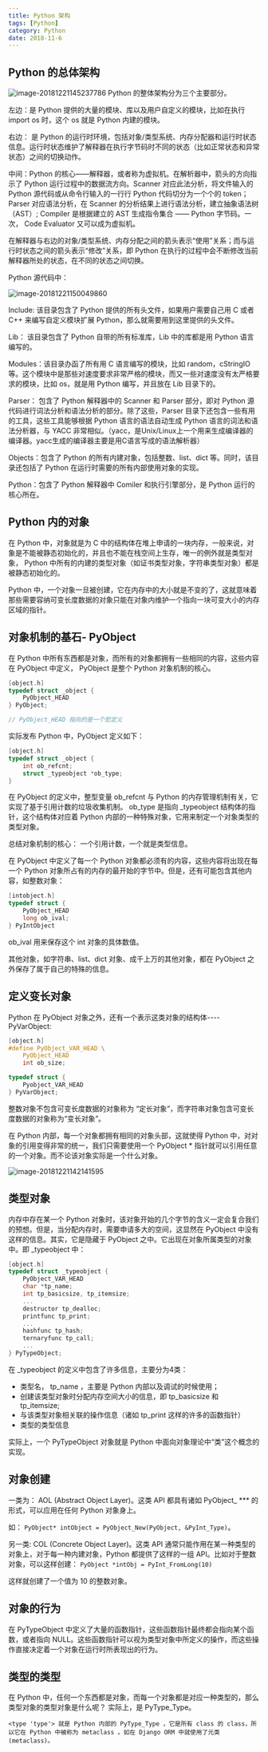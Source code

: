 ```yaml
---
title: Python 架构
tags: [Python]
category: Python
date: 2018-11-6
---
```


## Python 的总体架构


<!--more -->
![image-20181221145237786](/images/image-20181221145237786-5375157.png)
Python 的整体架构分为三个主要部分。

左边：是 Python 提供的大量的模块、库以及用户自定义的模块，比如在执行 import os 时，这个 os 就是 Python 内建的模块。

右边： 是 Python 的运行时环境，包括对象/类型系统、内存分配器和运行时状态信息。运行时状态维护了解释器在执行字节码时不同的状态（比如正常状态和异常状态）之间的切换动作。

中间：Python 的核心——解释器，或者称为虚拟机。在解析器中，箭头的方向指示了 Python 运行过程中的数据流方向。Scanner 对应此法分析，将文件输入的 Python 源代码或从命令行输入的一行行 Python 代码切分为一个个的 token； Parser 对应语法分析，在 Scanner 的分析结果上进行语法分析，建立抽象语法树 （AST）; Compiler 是根据建立的 AST 生成指令集合 —— Python 字节码。一次， Code Evaluator 又可以成为虚拟机。

在解释器与右边的对象/类型系统、内存分配之间的箭头表示“使用”关系；而与运行时状态之间的箭头表示“修改”关系，即 Python 在执行的过程中会不断修改当前解释器所处的状态，在不同的状态之间切换。

Python 源代码中：

![image-20181221150049860](/images/image-20181221150049860-5375649.png)

Include: 该目录包含了 Python 提供的所有头文件，如果用户需要自己用 C 或者 C++ 来编写自定义模块扩展 Python，那么就需要用到这里提供的头文件。

Lib： 该目录包含了 Python 自带的所有标准库，Lib 中的库都是用 Python 语言编写的。

Modules：该目录办函了所有用 C 语言编写的模块，比如 random，cStringIO 等。这个模块中是那些对速度要求非常严格的模块，而又一些对速度没有太严格要求的模块，比如 os，就是用 Python 编写，并且放在 Lib 目录下的。

Parser： 包含了 Python 解释器中的 Scanner 和 Parser 部分，即对 Python 源代码进行词法分析和语法分析的部分。除了这些，Parser 目录下还包含一些有用的工具，这些工具能够根据 Python 语言的语法自动生成 Python 语言的词法和语法分析器，与 YACC 非常相似。（yacc，是Unix/Linux上一个用来生成编译器的编译器。yacc生成的编译器主要是用C语言写成的语法解析器）

Objects：包含了 Python 的所有内建对象，包括整数、list、dict 等。同时，该目录还包括了 Python 在运行时需要的所有内部使用对象的实现。

Python：包含了 Python 解释器中 Comiler 和执行引擎部分，是 Python 运行的核心所在。



## Python 内的对象

在 Python 中，对象就是为 C 中的结构体在堆上申请的一块内存，一般来说，对象是不能被静态初始化的，并且也不能在栈空间上生存，唯一的例外就是类型对象， Python 中所有的内建的类型对象（如证书类型对象，字符串类型对象）都是被静态初始化的。

Python 中，一个对象一旦被创建，它在内存中的大小就是不变的了，这就意味着那些需要容纳可变长度数据的对象只能在对象内维护一个指向一块可变大小的内存区域的指针。



## 对象机制的基石- PyObject

在 Python 中所有东西都是对象，而所有的对象都拥有一些相同的内容，这些内容在 PyObject 中定义， PyObject 是整个 Python 对象机制的核心。

```c
[object.h]
typedef struct _object {
	PyObject_HEAD
} PyObject;

// PyObject_HEAD 指向的是一个宏定义
```

实际发布 Python 中，PyObject 定义如下：

```c
[object.h]
typedef struct _object {
    int ob_refcnt;
    struct _typeobject *ob_type;
}
```

在 PyObject 的定义中，整型变量 ob_refcnt 与 Python 的内存管理机制有关，它实现了基于引用计数的垃圾收集机制。 ob_type 是指向 _typeobject 结构体的指针，这个结构体对应着 Python 内部的一种特殊对象，它用来制定一个对象类型的类型对象。

总结对象机制的核心： 一个引用计数，一个就是类型信息。

在 PyObject 中定义了每一个 Python 对象都必须有的内容，这些内容将出现在每一个 Python 对象所占有的内存的最开始的字节中。但是，还有可能包含其他内容，如整数对象：

```c
[intobject.h]
typedef struct {
	PyObject_HEAD
	long ob_ival;
} PyIntObject
```

ob_ival 用来保存这个 int 对象的具体数值。

其他对象，如字符串、list、dict 对象、成千上万的其他对象，都在 PyObject 之外保存了属于自己的特殊的信息。



## 定义变长对象

Python 在 PyObject 对象之外，还有一个表示这类对象的结构体----PyVarObject:

```c
[object.h]
#define PyObject_VAR_HEAD \
	PyObject_HEAD
	int ob_size;

typedef struct {
    Pyobject_VAR_HEAD
} PyVarObject;
```

整数对象不包含可变长度数据的对象称为 “定长对象”，而字符串对象包含可变长度数据的对象称为“变长对象”。

在 Python 内部，每一个对象都拥有相同的对象头部，这就使得 Python 中，对对象的引用变得非常的统一，我们只需要使用一个 PyObject * 指针就可以引用任意的一个对象。而不论该对象实际是一个什么对象。

![image-20181221142141595](/images/image-20181221142141595-5373301.png)



## 类型对象

内存中存在某一个 Python 对象时，该对象开始的几个字节的含义一定会复合我们的预想。但是，当分配内存时，需要申请多大的空间，这显然在 PyObject 中没有这样的信息。其实，它是隐藏于 PyObject 之中。它出现在对象所属类型的对象中。即 _typeobject 中：

```c
[object.h]
typedef struct _typeobject {
	PyObject_VAR_HEAD
	char *tp_name;
	int tp_basicsize, tp_itemsize;
	...
	destructor tp_dealloc;
	printfunc tp_print;
	...
	hashfunc tp_hash;
	ternaryfunc tp_call;
	...
} PyTypeObject;
```

在 _typeobject 的定义中包含了许多信息，主要分为4类：

* 类型名， tp_name ，主要是 Python 内部以及调试的时候使用；
* 创建该类型对象时分配内存空间大小的信息，即 tp_basicsize 和 tp_itemsize;
* 与该类型对象相关联的操作信息（诸如 tp_print 这样的许多的函数指针）
* 类型的类型信息

实际上，一个 PyTypeObject 对象就是 Python 中面向对象理论中“类”这个概念的实现。



## 对象创建

一类为： AOL (Abstract Object Layer)。这类 API 都具有诸如 PyObject_ *** 的形式，可以应用在任何 Python 对象身上。

如： `PyObject* intObject = PyObject_New(PyObject, &PyInt_Type)`。

另一类: COL (Concrete Object Layer)。这类 API 通常只能作用在某一种类型的对象上，对于每一种内建对象，Python 都提供了这样的一组 API。比如对于整数对象，可以这样创建： `PyObject *intObj = PyInt_FromLong(10)`

这样就创建了一个值为 10 的整数对象。



## 对象的行为

在 PyTypeObject 中定义了大量的函数指针，这些函数指针最终都会指向某个函数，或者指向 NULL。这些函数指针可以视为类型对象中所定义的操作，而这些操作直接决定着一个对象在运行时所表现出的行为。

## 类型的类型

在 Python 中，任何一个东西都是对象，而每一个对象都是对应一种类型的，那么类型对象的类型对象是什么呢？ 实际上，是 PyType_Type。

```
<type 'type'> 就是 Python 内部的 PyType_Type ，它是所有 class 的 class，所以它在 Python 中被称为 metaclass 。如在 Django ORM 中就使用了元类(metaclass)。
```











